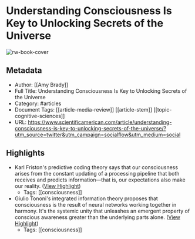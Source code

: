 # Understanding Consciousness Is Key to Unlocking Secrets of the Universe

![rw-book-cover](https://static.scientificamerican.com/sciam/cache/file/F90FD1F0-E516-48A6-A701F4CEC449421D_source.jpeg?w=1200)

## Metadata
- Author: [[Amy Brady]]
- Full Title: Understanding Consciousness Is Key to Unlocking Secrets of the Universe
- Category: #articles
- Document Tags: [[article-media-review]] [[article-stem]] [[topic-cognitive-sciences]] 
- URL: https://www.scientificamerican.com/article/understanding-consciousness-is-key-to-unlocking-secrets-of-the-universe/?utm_source=twitter&utm_campaign=socialflow&utm_medium=social

## Highlights
- Karl Friston's predictive coding theory says that our consciousness arises from the constant updating of a processing pipeline that both receives and predicts information—that is, our expectations also make our reality. ([View Highlight](https://read.readwise.io/read/01hfa9eq8vxmh0xv7m7c05skfp))
    - Tags: [[consciousness]] 
- Giulio Tononi's integrated information theory proposes that consciousness is the result of neural networks working together in harmony. It's the systemic unity that unleashes an emergent property of conscious awareness greater than the underlying parts alone. ([View Highlight](https://read.readwise.io/read/01hfa9exxd3z1vexqgq82nbekd))
    - Tags: [[consciousness]] 
